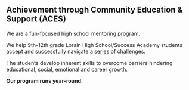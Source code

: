 ## Achievement through Community Education & Support (ACES)

We are a fun-focused high school mentoring program.

We help 9th-12th grade Lorain High School/Success Academy students
accept and successfully navigate a series of challenges.

The students develop inherent skills to overcome barriers hindering
educational, social, emotional and career growth.

**Our program runs year-round.**
